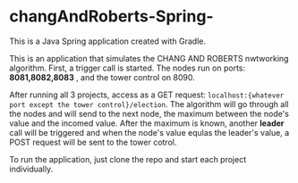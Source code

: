 # changAndRoberts-Spring-

This is a Java Spring application created with Gradle.

This is an application that simulates the CHANG AND ROBERTS nwtworking algorithm. First, a trigger call is started.
The nodes run on ports: **8081,8082,8083** , and the tower control on 8090.

After running all 3 projects, access as a GET request: `localhost:{whatever port except the tower control}/election`.
The algorithm will go through all the nodes and will send to the next node, the maximum between the node's value and the incomed value.
After the maximum is known, another **leader** call will be triggered and when the node's value equlas the leader's value, a POST request will be sent to the tower cotrol.

To run the application, just clone the repo and start each project individually.
